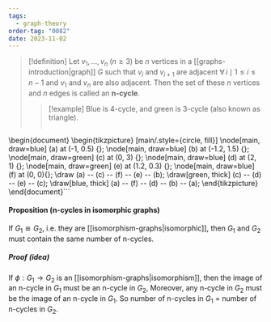 ```yaml
---
tags:
  - graph-theory
order-tag: "0082"
date: 2023-11-02
---
```

>[!definition]
>Let $v_{1},\dots,v_{n}\;(n\geq 3)$ be $n$ vertices in a [[graphs-introduction|graph]] $G$ such that $v_{i}$ and $v_{i+1}$ are adjacent $\forall\,i\mid1\leq i\leq n-1$ and $v_{1}$ and $v_{n}$ are also adjacent. Then the set of these $n$ vertices and $n$ edges is called an **n-cycle**.
>>[!example]
>>Blue is 4-cycle, and green is 3-cycle (also known as triangle).
>>```tikz
\begin{document}
\begin{tikzpicture} [main/.style={circle, fill}]
  \node[main, draw=blue] (a) at (-1, 0.5)  {};
  \node[main, draw=blue] (b) at (-1.2, 1.5)  {};
  \node[main, draw=green] (c) at (0, 3) {};
  \node[main, draw=blue] (d) at (2, 1)   {};
  \node[main, draw=green] (e) at (1.2, 0.3)   {};
  \node[main, draw=blue] (f) at (0, 0){};
  \draw (a) -- (c) -- (f) -- (e) -- (b);
  \draw[green, thick] (c) -- (d) -- (e) -- (c);
  \draw[blue, thick]  (a) -- (f) -- (d) -- (b) -- (a);
\end{tikzpicture}
\end{document}```

#### Proposition (n-cycles in isomorphic graphs)
If $G_{1}\cong G_{2}$, i.e. they are [[isomorphism-graphs|isomorphic]], then $G_{1}$ and $G_{2}$ must contain the same number of n-cycles.
##### Proof (idea)
If $\phi:G_{1}\to G_{2}$ is an [[isomorphism-graphs|isomorphism]], then the image of an n-cycle in $G_{1}$ must be an n-cycle in $G_{2}$, Moreover, any n-cycle in $G_{2}$ must be the image of an n-cycle in $G_{1}$. So number of n-cycles in $G_{1}$ = number of n-cycles in $G_{2}$.